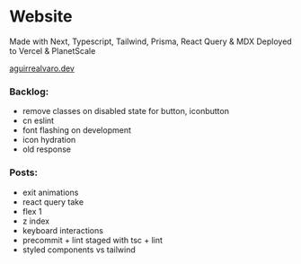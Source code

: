 # Website

Made with Next, Typescript, Tailwind, Prisma, React Query & MDX
Deployed to Vercel & PlanetScale

[aguirrealvaro.dev](https://aguirrealvaro.dev/)

### Backlog:

- remove classes on disabled state for button, iconbutton
- cn eslint
- font flashing on development
- icon hydration
- old response

### Posts:

- exit animations
- react query take
- flex 1
- z index
- keyboard interactions
- precommit + lint staged with tsc + lint
- styled components vs tailwind
